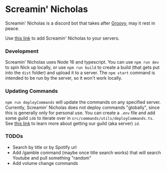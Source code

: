 # Screamin' Nicholas

Screamin' Nicholas is a discord bot that takes after [Groovy](https://groovy.bot/), may it rest in peace.

Use [this link](https://discord.com/api/oauth2/authorize?client_id=880628573369684060&permissions=8&scope=bot%20applications.commands) to add Screamin' Nicholas to your servers.

### Development

Screamin' Nicholas uses Node 16 and typescript. You can use `npm run dev` to spin Nick up locally, or use `npm run build` to create a build (that gets put into the `dist` folder) and upload it to a server. The `npm start` command is intended to be run by the server, so it won't work locally.

### Updating Commands

`npm run deployCommands` will update the commands on any specified server. Currently, Screamin' Nicholas does not deploy commands "globally", since this is generally only for personal use. You can create a `.env` file and add some guild `id`s to iterate over in `src/commands/utils/deployCommands.ts`. See [this link](https://support.discord.com/hc/en-us/articles/206346498-Where-can-I-find-my-User-Server-Message-ID-) to learn more about getting our guild (aka server) `id`.

### TODOs

- Search by title or by Spotify url
- Add /gamble command (maybe once title search works) that will search Youtube and pull something "random"
- Add volume change commands
